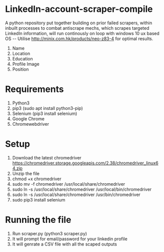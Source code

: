 # LinkedIn-account-scraper-compile
A python repository put together building on prior failed scrapers, within inbuilt processes to combat antiscrape mechs,  which scrapes targeted LinkedIn information, will run continously on loop with windows 10 ux based OS -- Utilise http://minix.com.hk/products/neo-z83-4 for optimal results. 

  1. Name
  2. Location
  3. Education
  4. Profile Image
  5. Position

  
# Requirements

  1. Python3 
  2. pip3 (sudo apt install python3-pip)
  3. Selenium (pip3 install selenium)
  4. Google Chrome
  5. Chromewebdriver

# Setup

1. Download the latest chromedriver
  https://chromedriver.storage.googleapis.com/2.38/chromedriver_linux64.zip
2. Unzip the file
3. chmod +x chromedriver
4. sudo mv -f chromedriver /usr/local/share/chromedriver
5. sudo ln -s /usr/local/share/chromedriver /usr/local/bin/chromedriver
6. sudo ln -s /usr/local/share/chromedriver /usr/bin/chromedriver
7. sudo pip3 install selenium

# Running the file
1. Run scraper.py (python3 scraper.py)
2. It will prompt for email/password for your linkedin profile
3. It will genrate a CSV file with all the scaped outputs
